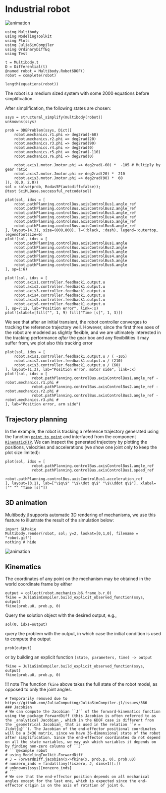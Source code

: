 # Industrial robot

![animation](robot.gif)

```@example robot
using Multibody
using ModelingToolkit
using Plots
using JuliaSimCompiler
using OrdinaryDiffEq
using Test

t = Multibody.t
D = Differential(t)
@named robot = Multibody.Robot6DOF()
robot = complete(robot)

length(equations(robot))
```
The robot is a medium sized system with some 2000 equations before simplification.

After simplification, the following states are chosen:
```@example robot
ssys = structural_simplify(multibody(robot))
unknowns(ssys)
```
    
```@example robot
prob = ODEProblem(ssys, Dict([
    robot.mechanics.r1.phi => deg2rad(-60)
    robot.mechanics.r2.phi => deg2rad(20)
    robot.mechanics.r3.phi => deg2rad(90)
    robot.mechanics.r4.phi => deg2rad(0)
    robot.mechanics.r5.phi => deg2rad(-110)
    robot.mechanics.r6.phi => deg2rad(0)

    robot.axis1.motor.Jmotor.phi => deg2rad(-60) *  -105 # Multiply by gear ratio
    robot.axis2.motor.Jmotor.phi => deg2rad(20) *  210
    robot.axis3.motor.Jmotor.phi => deg2rad(90) *  60
]), (0.0, 2.0))
sol = solve(prob, Rodas5P(autodiff=false));
@test SciMLBase.successful_retcode(sol)

plot(sol, idxs = [
    robot.pathPlanning.controlBus.axisControlBus1.angle_ref
    robot.pathPlanning.controlBus.axisControlBus2.angle_ref
    robot.pathPlanning.controlBus.axisControlBus3.angle_ref
    robot.pathPlanning.controlBus.axisControlBus4.angle_ref
    robot.pathPlanning.controlBus.axisControlBus5.angle_ref
    robot.pathPlanning.controlBus.axisControlBus6.angle_ref
], layout=(4,3), size=(800,800), l=(:black, :dash), legend=:outertop, legendfontsize=6)
plot!(sol, idxs = [
    robot.pathPlanning.controlBus.axisControlBus1.angle
    robot.pathPlanning.controlBus.axisControlBus2.angle
    robot.pathPlanning.controlBus.axisControlBus3.angle
    robot.pathPlanning.controlBus.axisControlBus4.angle
    robot.pathPlanning.controlBus.axisControlBus5.angle
    robot.pathPlanning.controlBus.axisControlBus6.angle
], sp=1:6)

plot!(sol, idxs = [
    robot.axis1.controller.feedback1.output.u
    robot.axis2.controller.feedback1.output.u
    robot.axis3.controller.feedback1.output.u
    robot.axis4.controller.feedback1.output.u
    robot.axis5.controller.feedback1.output.u
    robot.axis6.controller.feedback1.output.u
], sp=7:12, lab="Position error", link=:x)
plot!(xlabel=[fill("", 1, 9) fill("Time [s]", 1, 3)])
```
We see that after an initial transient, the robot controller converges to tracking the reference trajectory well. However, since the first three axes of the robot are modeled as slightly flexible, and we are ultimately interested in the tracking performance _after_ the gear box and any flexibilities it may suffer from, we plot also this tracking error
```@example robot
plot(sol, idxs = [
    robot.axis1.controller.feedback1.output.u / ( -105)
    robot.axis2.controller.feedback1.output.u / (210)
    robot.axis3.controller.feedback1.output.u / (60)
], layout=(1,3), lab="Position error, motor side", link=:x)
plot!(sol, idxs = [
            robot.pathPlanning.controlBus.axisControlBus1.angle_ref - robot.mechanics.r1.phi #
            robot.pathPlanning.controlBus.axisControlBus2.angle_ref - robot.mechanics.r2.phi #
            robot.pathPlanning.controlBus.axisControlBus3.angle_ref - robot.mechanics.r3.phi #
], lab="Position error, arm side")
```


## Trajectory planning
In the example, the robot is tracking a reference trajectory generated using the function [`point_to_point`](@ref) and interfaced from the component [`KinematicPTP`](@ref). We can inspect the generated trajectory by plotting the positions, velocities and accelerations (we show one joint only to keep the plot size limited):
```@example robot
plot(sol, idxs = [
            robot.pathPlanning.controlBus.axisControlBus1.angle_ref
            robot.pathPlanning.controlBus.axisControlBus1.speed_ref
            robot.pathPlanning.controlBus.axisControlBus1.acceleration_ref
], layout=(3,1), lab=["\$q\$" "\$\\dot q\$" "\$\\ddot q\$"], xlabel=["" "" "Time [s]"])
```

## 3D animation
Multibody.jl supports automatic 3D rendering of mechanisms, we use this feature to illustrate the result of the simulation below:

```@example robot
import GLMakie
Multibody.render(robot, sol; y=2, lookat=[0,1,0], filename = "robot.gif")
nothing # hide
```

![animation](robot.gif)

## Kinematics
The coordinates of any point on the mechanism may be obtained in the world coordinate frame by either

```@example robot
output = collect(robot.mechanics.b6.frame_b.r_0)
fkine = JuliaSimCompiler.build_explicit_observed_function(ssys, output)
fkine(prob.u0, prob.p, 0)
```

Query the solution object with the desired output, e.g.,
```@example robot
sol(0, idxs=output)
```
query the problem with the output, in which case the initial condition is used to compute the output
```@example robot
prob[output]
```

or by building an explicit function `(state, parameters, time) -> output`
```@example robot
fkine = JuliaSimCompiler.build_explicit_observed_function(ssys, output)
fkine(prob.u0, prob.p, 0)
```
!!! note
    The function `fkine` above takes the full state of the robot model, as opposed to only the joint angles.

```@setup
# Temporarily removed due to https://github.com/JuliaComputing/JuliaSimCompiler.jl/issues/366
### Jacobian
# We can compute the Jacobian ``J`` of the forward-kinematics function using the package ForwardDiff (this Jacobian is often referred to as the _analytical Jacobian_, which in the 6DOF case is different from the _geometrical Jacobian_ that is used in the relation ``v = J\dot{q}``). The Jacobian of the end-effector positional coordinates will be a 3×36 matrix, since we have 36-dimensional state of the robot after simplification. Since the end-effector coordinates do not depend on all the state variables, we may ask which variables it depends on by finding non-zero columns of ``J``
# ```@example robot
# using ModelingToolkit.ForwardDiff
# J = ForwardDiff.jacobian(x->fkine(x, prob.p, 0), prob.u0)
# nonzero_inds = findall(any(!iszero, J, dims=1)[:])
# unknowns(ssys)[nonzero_inds]
# ```
# We see that the end-effector position depends on all mechanical angles except for the last one, which is expected since the end-effector origin is on the axis of rotation of joint 6. 
```